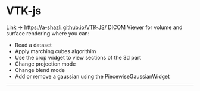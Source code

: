 # VTK-js
Link -> https://a-shazli.github.io/VTK-JS/
DICOM Viewer for volume and surface rendering where you can:
<ul>
  <li>Read a dataset</li>
   <li>Apply marching cubes algorithim</li>
   <li>Use the crop widget to view sections of the 3d part</li>
   <li>Change projection mode</li>
    <li>Change blend mode</li>
  <li>Add or remove a gaussian using the PiecewiseGaussianWidget</li>
  </ul>
<hr class="rounded">
<img src=https://user-images.githubusercontent.com/61319952/169178995-1f58dd84-3f19-4aa2-b315-9aaeb1d06e3f.png class="img-responsive" alt=""> </div>
<img src=https://user-images.githubusercontent.com/61319952/169179060-bb177915-ddaf-4c80-b8aa-93cf63cc6a49.png class="img-responsive" alt=""> </div>
<img src=https://user-images.githubusercontent.com/61319952/169179196-7e60b26a-3fd8-4008-90c6-85b46ed195a7.png class="img-responsive" alt=""> </div>
